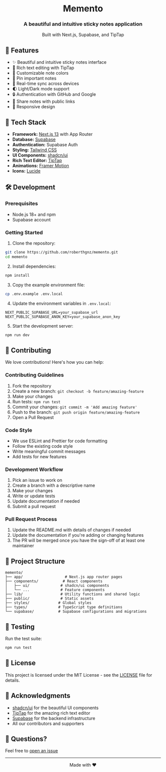 <div align="center">
  <h1>Memento</h1>
  <h3>A beautiful and intuitive sticky notes application</h3>
  <p>Built with Next.js, Supabase, and TipTap</p>
</div>

## 🌟 Features

- ✨ Beautiful and intuitive sticky notes interface
- 📝 Rich text editing with TipTap
- 🎨 Customizable note colors
- 📌 Pin important notes
- 🔄 Real-time sync across devices
- 🌓 Light/Dark mode support
- 🔒 Authentication with GitHub and Google
- 🔗 Share notes with public links
- 📱 Responsive design

## 🚀 Tech Stack

- **Framework:** [Next.js 13](https://nextjs.org/) with App Router
- **Database:** [Supabase](https://supabase.com/)
- **Authentication:** Supabase Auth
- **Styling:** [Tailwind CSS](https://tailwindcss.com/)
- **UI Components:** [shadcn/ui](https://ui.shadcn.com/)
- **Rich Text Editor:** [TipTap](https://tiptap.dev/)
- **Animations:** [Framer Motion](https://www.framer.com/motion/)
- **Icons:** [Lucide](https://lucide.dev/)

## 🛠️ Development

### Prerequisites

- Node.js 18+ and npm
- Supabase account

### Getting Started

1. Clone the repository:
```bash
git clone https://github.com/roberthgnz/memento.git
cd memento
```

2. Install dependencies:
```bash
npm install
```

3. Copy the example environment file:
```bash
cp .env.example .env.local
```

4. Update the environment variables in `.env.local`:
```env
NEXT_PUBLIC_SUPABASE_URL=your_supabase_url
NEXT_PUBLIC_SUPABASE_ANON_KEY=your_supabase_anon_key
```

5. Start the development server:
```bash
npm run dev
```

## 🤝 Contributing

We love contributions! Here's how you can help:

### Contributing Guidelines

1. Fork the repository
2. Create a new branch: `git checkout -b feature/amazing-feature`
3. Make your changes
4. Run tests: `npm run test`
5. Commit your changes: `git commit -m 'Add amazing feature'`
6. Push to the branch: `git push origin feature/amazing-feature`
7. Open a Pull Request

### Code Style

- We use ESLint and Prettier for code formatting
- Follow the existing code style
- Write meaningful commit messages
- Add tests for new features

### Development Workflow

1. Pick an issue to work on
2. Create a branch with a descriptive name
3. Make your changes
4. Write or update tests
5. Update documentation if needed
6. Submit a pull request

### Pull Request Process

1. Update the README.md with details of changes if needed
2. Update the documentation if you're adding or changing features
3. The PR will be merged once you have the sign-off of at least one maintainer

## 📝 Project Structure

```
memento/
├── app/                   # Next.js app router pages
├── components/           # React components
│   ├── ui/              # shadcn/ui components
│   └── ...              # Feature components
├── lib/                 # Utility functions and shared logic
├── public/              # Static assets
├── styles/             # Global styles
├── types/              # TypeScript type definitions
└── supabase/           # Supabase configurations and migrations
```

## 🧪 Testing

Run the test suite:

```bash
npm run test
```

## 📜 License

This project is licensed under the MIT License - see the [LICENSE](LICENSE) file for details.

## 🙏 Acknowledgments

- [shadcn/ui](https://ui.shadcn.com/) for the beautiful UI components
- [TipTap](https://tiptap.dev/) for the amazing rich text editor
- [Supabase](https://supabase.com/) for the backend infrastructure
- All our contributors and supporters

## 🤔 Questions?

Feel free to [open an issue](https://github.com/roberthgnz/memento/issues/new)

---

<div align="center">
  Made with ❤️ 
</div>